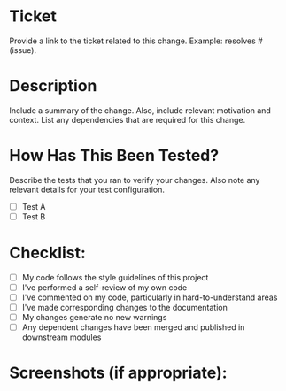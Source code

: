 # Ticket

Provide a link to the ticket related to this change.
Example: resolves # (issue).

# Description

Include a summary of the change.
Also, include relevant motivation and context.
List any dependencies that are required for this change.

# How Has This Been Tested?

Describe the tests that you ran to verify your changes.
Also note any relevant details for your test configuration.

- [ ] Test A
- [ ] Test B

# Checklist:

- [ ] My code follows the style guidelines of this project
- [ ] I've performed a self-review of my own code
- [ ] I've commented on my code, particularly in hard-to-understand areas
- [ ] I've made corresponding changes to the documentation
- [ ] My changes generate no new warnings
- [ ] Any dependent changes have been merged and published in downstream modules

# Screenshots (if appropriate):